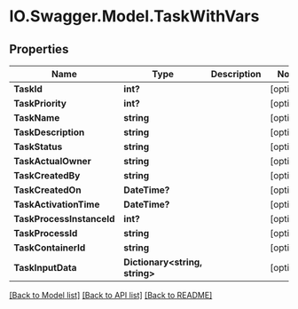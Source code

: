 # IO.Swagger.Model.TaskWithVars
## Properties

Name | Type | Description | Notes
------------ | ------------- | ------------- | -------------
**TaskId** | **int?** |  | [optional] 
**TaskPriority** | **int?** |  | [optional] 
**TaskName** | **string** |  | [optional] 
**TaskDescription** | **string** |  | [optional] 
**TaskStatus** | **string** |  | [optional] 
**TaskActualOwner** | **string** |  | [optional] 
**TaskCreatedBy** | **string** |  | [optional] 
**TaskCreatedOn** | **DateTime?** |  | [optional] 
**TaskActivationTime** | **DateTime?** |  | [optional] 
**TaskProcessInstanceId** | **int?** |  | [optional] 
**TaskProcessId** | **string** |  | [optional] 
**TaskContainerId** | **string** |  | [optional] 
**TaskInputData** | **Dictionary&lt;string, string&gt;** |  | [optional] 

[[Back to Model list]](../README.md#documentation-for-models) [[Back to API list]](../README.md#documentation-for-api-endpoints) [[Back to README]](../README.md)

